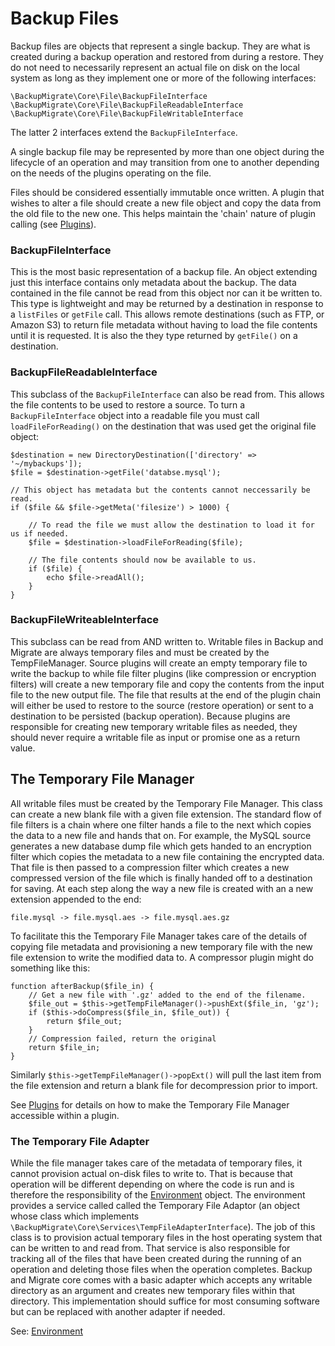 # Backup Files

Backup files are objects that represent a single backup. They are what is created during a backup operation and restored from during a restore. They do not need to necessarily represent an actual file on disk on the local system as long as they implement one or more of the following interfaces:

	\BackupMigrate\Core\File\BackupFileInterface
	\BackupMigrate\Core\File\BackupFileReadableInterface
	\BackupMigrate\Core\File\BackupFileWritableInterface
	
The latter 2 interfaces extend the `BackupFileInterface`.

A single backup file may be represented by more than one object during the lifecycle of an operation and may transition from one to another depending on the needs of the plugins operating on the file.

Files should be considered essentially immutable once written. A plugin that wishes to alter a file should create a new file object and copy the data from the old file to the new one. This helps maintain the 'chain' nature of plugin calling (see [Plugins](https://github.com/backupmigrate/backup_migrate_core/tree/master/src/Plugin)).

### BackupFileInterface
This is the most basic representation of a backup file. An object extending just this interface contains only metadata about the backup. The data contained in the file cannot be read from this object nor can it be written to. This type is lightweight and may be returned by a destination in response to a `listFiles` or `getFile` call. This allows remote destinations (such as FTP, or Amazon S3) to return file metadata without having to load the file contents until it is requested. It is also the they type returned by `getFile()` on a destination. 

### BackupFileReadableInterface
This subclass of the `BackupFileInterface` can also be read from. This allows the file contents to be used to restore a source. To turn a `BackupFileInterface` object into a readable file you must call `loadFileForReading()` on the destination that was used get the original file object:

	$destination = new DirectoryDestination(['directory' => '~/mybackups']);
	$file = $destination->getFile('databse.mysql');

	// This object has metadata but the contents cannot neccessarily be read.
	if ($file && $file->getMeta('filesize') > 1000) {

		// To read the file we must allow the destination to load it for us if needed.
		$file = $destination->loadFileForReading($file);

		// The file contents should now be available to us.
		if ($file) {
			echo $file->readAll();		
		}
	}
	
### BackupFileWriteableInterface
This subclass can be read from AND written to. Writable files in Backup and Migrate are always temporary files and must be created by the TempFileManager. Source plugins will create an empty temporary file to write the backup to while file filter plugins (like compression or encryption filters) will create a new temporary file and copy the contents from the input file to the new output file. The file that results at the end of the plugin chain will either be used to restore to the source (restore operation) or sent to a destination to be persisted (backup operation). Because plugins are responsible for creating new temporary writable files as needed, they should never require a writable file as input or promise one as a return value.

## The Temporary File Manager
All writable files must be created by the Temporary File Manager. This class can create a new blank file with a given file extension. The standard flow of file filters is a chain where one filter hands a file to the next which copies the data to a new file and hands that on. For example, the MySQL source generates a new database dump file which gets handed to an encryption filter which copies the metadata to a new file containing the encrypted data. That file is then passed to a compression filter which creates a new compressed version of the file which is finally handed off to a destination for saving. At each step along the way a new file is created with an a new extension appended to the end:

	file.mysql -> file.mysql.aes -> file.mysql.aes.gz
	
To facilitate this the Temporary File Manager takes care of the details of copying file metadata and provisioning a new temporary file with the new file extension to write the modified data to. A compressor plugin might do something like this:

	function afterBackup($file_in) {
		// Get a new file with '.gz' added to the end of the filename.
		$file_out = $this->getTempFileManager()->pushExt($file_in, 'gz');
		if ($this->doCompress($file_in, $file_out)) {
			return $file_out;		
		}
		// Compression failed, return the original
		return $file_in;
	}	

Similarly `$this->getTempFileManager()->popExt()` will pull the last item from the file extension and return a blank file for decompression prior to import.

See [Plugins](https://github.com/backupmigrate/backup_migrate_core/tree/master/src/Plugin) for details on how to make the Temporary File Manager accessible within a plugin.

### The Temporary File Adapter ###
While the file manager takes care of the metadata of temporary files, it cannot provision actual on-disk files to write to. That is because that operation will be different depending on where the code is run and is therefore the responsibility of the [Environment](https://github.com/backupmigrate/backup_migrate_core/tree/master/src/Environment) object. The environment provides a service called called the Temporary File Adaptor (an object whose class which implements `\BackupMigrate\Core\Services\TempFileAdapterInterface`). The job of this class is to provision actual temporary files in the host operating system that can be written to and read from. That service is also responsible for tracking all of the files that have been created during the running of an operation and deleting those files when the operation completes. Backup and Migrate core comes with a basic adapter which accepts any writable directory as an argument and creates new temporary files within that directory. This implementation should suffice for most consuming software but can be replaced with another adapter if needed.

See: [Environment](https://github.com/backupmigrate/backup_migrate_core/tree/master/src/Environment)
